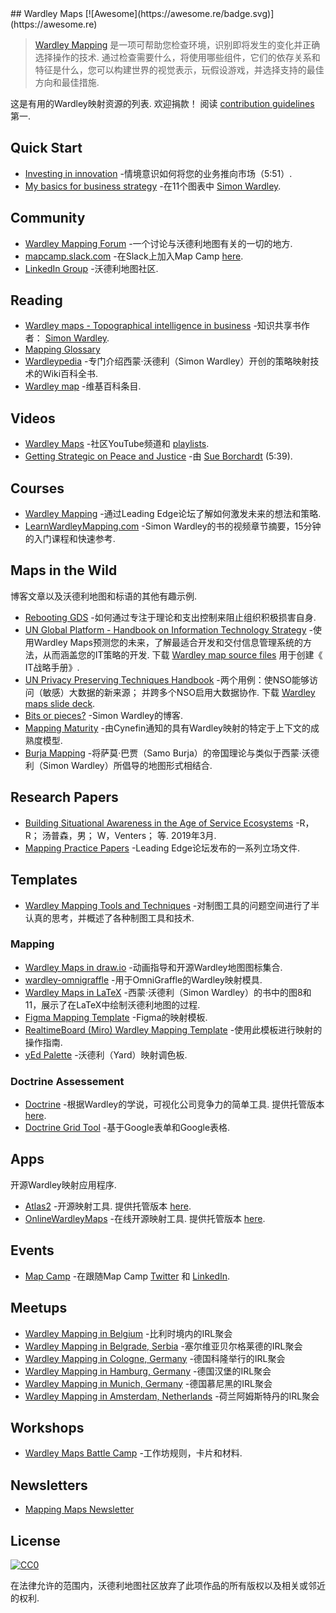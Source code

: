 <div class="github-widget" data-repo="wardley-maps-community/awesome-wardley-maps"></div>
<script async src="https://pagead2.googlesyndication.com/pagead/js/adsbygoogle.js"></script><ins class="adsbygoogle" style="display:block" data-ad-client="ca-pub-6890694312814945" data-ad-slot="5473692530" data-ad-format="auto"  data-full-width-responsive="true"></ins><script>(adsbygoogle = window.adsbygoogle || []).push({});</script>
## Wardley Maps [![Awesome](https://awesome.re/badge.svg)](https://awesome.re)

> [Wardley Mapping](https://en.wikipedia.org/wiki/Wardley_map)  是一项可帮助您检查环境，识别即将发生的变化并正确选择操作的技术.  通过检查需要什么，将使用哪些组件，它们的依存关系和特征是什么，您可以构建世界的视觉表示，玩假设游戏，并选择支持的最佳方向和最佳措施.

 这是有用的Wardley映射资源的列表.  欢迎捐款！  阅读 [contribution guidelines](https://github.com/wardley-maps-community/awesome-wardley-maps/blob/master/contributing.md) 第一.



## Quick Start

- [Investing in innovation](https://www.youtube.com/watch?v=Gfq3ocmadZo&list=PLP0vnsXbJsRVkWG7pjboonlrbISxtSN9I) -情境意识如何将您的业务推向市场（5:51）.
- [My basics for business strategy](https://medium.com/hackernoon/my-basics-for-mapping-a-business-5b20f364b216) -在11个图表中 [Simon Wardley](https://twitter.com/swardley).

## Community

- [Wardley Mapping Forum](https://community.wardleymaps.com/) -一个讨论与沃德利地图有关的一切的地方.
- [mapcamp.slack.com](https://mapcamp.slack.com/) -在Slack上加入Map Camp [here](https://map-camp-slack-invite.herokuapp.com/).
- [LinkedIn Group](https://www.linkedin.com/groups/13604539/) -沃德利地图社区.

## Reading

- [Wardley maps - Topographical intelligence in business](https://medium.com/wardleymaps) -知识共享书作者： [Simon Wardley](https://twitter.com/swardley).
- [Mapping Glossary](https://community.wardleymaps.com/t/mapping-glossary/280)
- [Wardleypedia](http://wardleypedia.org/mediawiki/index.php/Main_Page) -专门介绍西蒙·沃德利（Simon Wardley）开创的策略映射技术的Wiki百科全书.
- [Wardley map](https://en.wikipedia.org/wiki/Wardley_map) -维基百科条目.

## Videos

- [Wardley Maps](https://www.youtube.com/c/WardleyMaps) -社区YouTube频道和 [playlists](https://www.youtube.com/channel/UCZ9-K9BLFozmmvmWzjyjkow/playlists).
- [Getting Strategic on Peace and Justice](https://vimeo.com/363571089) -由 [Sue Borchardt](https://vimeo.com/researchartist) (5:39).

## Courses

- [Wardley Mapping](https://learn.leadingedgeforum.com/p/wardley-mapping/?product_id=277424) -通过Leading Edge论坛了解如何激发未来的想法和策略.
- [LearnWardleyMapping.com](https://learnwardleymapping.com/) -Simon Wardley的书的视频章节摘要，15分钟的入门课程和快速参考.

## Maps in the Wild

博客文章以及沃德利地图和标语的其他有趣示例.

- [Rebooting GDS](https://medium.com/hackernoon/rebooting-gds-96b1595096fa) -如何通过专注于理论和支出控制来阻止组织积极损害自身.
- [UN Global Platform - Handbook on Information Technology Strategy](https://marketplace.officialstatistics.org/un-global-platform-handbook-on-information-technology-strategy)  -使用Wardley Maps预测您的未来，了解最适合开发和交付信息管理系统的方法，从而涵盖您的IT策略的开发.  下载 [Wardley map source files](https://marketplace.officialstatistics.org/template-wardley-maps) 用于创建《 IT战略手册》.
- [UN Privacy Preserving Techniques Handbook](https://marketplace.officialstatistics.org/privacy-preserving-techniques-handbook)  -两个用例：使NSO能够访问（敏感）大数据的新来源；  并跨多个NSO启用大数据协作.  下载 [Wardley maps slide deck](https://docs.google.com/presentation/d/1hIcTcwp7SEnh3SEfRCiJ7SDPZGeFRWLhzHYDDkSfKTc).
- [Bits or pieces?](https://blog.gardeviance.org/) -Simon Wardley的博客.
- [Mapping Maturity](https://medium.com/@chrisvmcd/mapping-maturity-create-context-specific-maturity-models-with-wardley-maps-informed-by-cynefin-37ffcd1d315) -由Cynefin通知的具有Wardley映射的特定于上下文的成熟度模型.
- [Burja Mapping](https://medium.com/@tasshin/why-map-power-e97969527d57) -将萨莫·巴贾（Samo Burja）的帝国理论与类似于西蒙·沃德利（Simon Wardley）所倡导的地图形式相结合.

## Research Papers

- [Building Situational Awareness in the Age of Service Ecosystems](https://ore.exeter.ac.uk/repository/handle/10871/36643)  -R，R；  汤普森，男；  W，Venters；  等.  2019年3月.
- [Mapping Practice Papers](https://leadingedgeforum.com/research/?term=mapping&type=Position+Paper) -Leading Edge论坛发布的一系列立场文件.

## Templates

- [Wardley Mapping Tools and Techniques](https://hiredthought.com/2017/10/11/wardley-mapping-tools-and-techniques/) -对制图工具的问题空间进行了半认真的思考，并概述了各种制图工具和技术.

### Mapping

- [Wardley Maps in draw.io](https://juliusgamanyi.com/2019/03/25/wardley-maps-in-drawio/) -动画指导和开源Wardley地图图标集合.
- [wardley-omnigraffle](https://github.com/harrylove/wardley-omnigraffle) -用于OmniGraffle的Wardley映射模具.
- [Wardley Maps in LaTeX](https://github.com/latticecut/Wardley_Chapter2_Finding_a_path) -西蒙·沃德利（Simon Wardley）的书中的图8和11，展示了在LaTeX中绘制沃德利地图的过程.
- [Figma Mapping Template](https://community.wardleymaps.com/t/figma-mapping-template/487) -Figma的映射模板.
- [RealtimeBoard (Miro) Wardley Mapping Template](https://miro.com/blog/wardley-maps-whiteboard-canvas/) -使用此模板进行映射的操作指南.
- [yEd Palette](https://github.com/colugo/yed-wardley) -沃德利（Yard）映射调色板.

### Doctrine Assessement

- [Doctrine](https://github.com/cdaniel/doctrine/)  -根据Wardley的学说，可视化公司竞争力的简单工具.  提供托管版本 [here](https://doctrine.wardleymaps.com/).
- [Doctrine Grid Tool](https://justin.stach.uk/doctrine_grid_tool) -基于Google表单和Google表格.

## Apps

开源Wardley映射应用程序.

- [Atlas2](https://github.com/LeadingEdgeForum/atlas2)  -开源映射工具.  提供托管版本 [here](https://atlas2.wardleymaps.com/).
- [OnlineWardleyMaps](https://github.com/damonsk/onlinewardleymaps)  -在线开源映射工具.  提供托管版本 [here](https://onlinewardleymaps.com/).

## Events

- [Map Camp](https://www.map-camp.com/) -在跟随Map Camp [Twitter](https://twitter.com/map_camp) 和 [LinkedIn](https://www.linkedin.com/company/map-camp/).

## Meetups

- [Wardley Mapping in Belgium](https://www.meetup.com/Wardley-Mapping-In-Belgium/) -比利时境内的IRL聚会
- [Wardley Mapping in Belgrade, Serbia](https://www.meetup.com/map-meetup-belgrade/) -塞尔维亚贝尔格莱德的IRL聚会
- [Wardley Mapping in Cologne, Germany](https://www.meetup.com/New-Business-Strategies-Wardley-Maps-OODA-Loops-and-more/) -德国科隆举行的IRL聚会
- [Wardley Mapping in Hamburg, Germany](https://www.meetup.com/Strategic-Business-Map-Club-Hamburg/) -德国汉堡的IRL聚会
- [Wardley Mapping in Munich, Germany](https://www.meetup.com/Wardley-Mapping-Community-Muenchen/) -德国慕尼黑的IRL聚会
- [Wardley Mapping in Amsterdam, Netherlands](https://www.meetup.com/nl-NL/Strategic-Mapping-Meetup-AMS/) -荷兰阿姆斯特丹的IRL聚会

## Workshops

- [Wardley Maps Battle Camp](https://github.com/simalexan/battlecamp) -工作坊规则，卡片和材料.

## Newsletters

- [Mapping Maps Newsletter](https://twitter.com/MappingMapsNews)

## License

[![CC0](https://mirrors.creativecommons.org/presskit/buttons/88x31/svg/cc-zero.svg)](https://creativecommons.org/publicdomain/zero/1.0)

在法律允许的范围内，沃德利地图社区放弃了此项作品的所有版权以及相关或邻近的权利.

